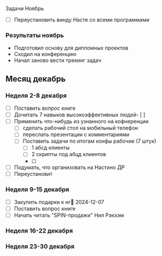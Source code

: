 Задачи Ноябрь
- [ ] Переустановить винду Насте со всеми программами
### Результаты ноябрь
- Подготовил основу для дипломных проектов
- Сходил на конференцию
- Начал заново вести трекинг задач
## Месяц декабрь

### Неделя 2-8 декабря
- [ ] Поставить вопрос книге
- [ ] Дочитать 7 навыков высокоэффективных людей- [ ] 
- [ ] Применить что-нибудь из узнанного на кофнеренции
	- [ ] сделать рабочий стол на мобильный телефон
	- [ ] переслать презентации с комментариями
	- [ ] Поставить задачи по итогам конфы рабочие (7 штук)
		- [ ] 1 абсд клиенты
		- [ ] 2 скрипты под абцд клиентов
		- [ ] 
- [ ] Подумать, что организовать на Настино ДР
- [ ] Переустановит
### Неделя  9-15 декабря
- [ ] Закупить подарки к нг📅 2024-12-07 
- [ ] Поставить вопрос книге 
- [ ] Начать читать "SPIN-продажи" Нил Рэкхэм
### Неделя 16-22 декабря
### Неделя  23-30 декабря

